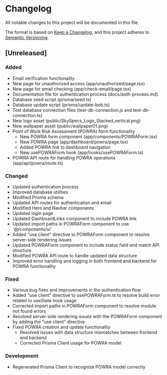 # Changelog

All notable changes to this project will be documented in this file.

The format is based on [Keep a Changelog](https://keepachangelog.com/en/1.0.0/),
and this project adheres to [Semantic Versioning](https://semver.org/spec/v2.0.0.html).

## [Unreleased]

### Added
- Email verification functionality
- New page for unauthorized access (app/unauthorized/page.tsx)
- New page for email checking (app/check-email/page.tsx)
- Documentation file for authentication process (docs/auth-process.md)
- Database seed script (prisma/seed.ts)
- Database update script (prisma/update-bob.ts)
- Test database connection files (test-db-connection.js and test-db-connection.ts)
- New logo asset (public/SkySpecs_Logo_Stacked_vertical.png)
- New wallpaper asset (public/wallpaper01.png)
- Point of Work Risk Assessment (POWRA) form functionality
  - New POWRA form component (app/components/POWRAForm.tsx)
  - New POWRA page (app/dashboard/powra/page.tsx)
  - Added POWRA link to dashboard navigation
  - New usePOWRAForm hook (app/hooks/usePOWRAForm.ts)
- POWRA API route for handling POWRA operations (app/api/powra/route.ts)

### Changed
- Updated authentication process
- Improved database utilities
- Modified Prisma schema
- Updated API routes for authentication and email
- Modified Hero and Navbar components
- Updated login page
- Updated DashboardLinks component to include POWRA link
- Updated import paths in POWRAForm component to use '@/components/ui'
- Added "use client" directive to POWRAForm component to resolve server-side rendering issues
- Updated POWRAForm component to include status field and match API structure
- Modified POWRA API route to handle updated data structure
- Improved error handling and logging in both frontend and backend for POWRA functionality

### Fixed
- Various bug fixes and improvements in the authentication flow
- Added "use client" directive to usePOWRAForm.ts to resolve build error related to useState hook usage
- Corrected import paths in POWRAForm component to resolve module not found errors
- Resolved server-side rendering issues with the POWRAForm component by adding the "use client" directive
- Fixed POWRA creation and update functionality
  - Resolved issues with data structure mismatches between frontend and backend
  - Corrected Prisma Client usage for POWRA model

### Development
- Regenerated Prisma Client to recognize POWRA model correctly
